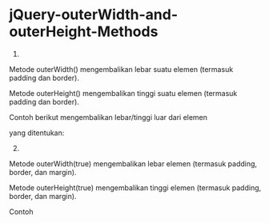 # jQuery-outerWidth-and-outerHeight-Methods
1.
Metode outerWidth() mengembalikan lebar suatu elemen (termasuk padding dan border).

Metode outerHeight() mengembalikan tinggi suatu elemen (termasuk padding dan border).

Contoh berikut mengembalikan lebar/tinggi luar dari elemen <div> yang ditentukan:

2.
Metode outerWidth(true) mengembalikan lebar elemen (termasuk padding, border, dan margin).

Metode outerHeight(true) mengembalikan tinggi elemen (termasuk padding, border, dan margin).

Contoh
